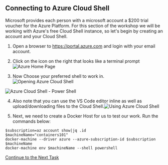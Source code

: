 ## Connecting to Azure Cloud Shell
Microsoft provides each person with a microsoft account a $200 trial voucher for the Azure Platform.  For this section of the workshop we will be working with Azure's free Cloud Shell instance, so let's begin by creating an account and your Cloud Shell.

1. Open a browser to https://portal.azure.com and login with your email account.
2. Click on the icon on the right that looks like a terminal prompt![Azure Home Page](https://github.com/Burwood/containers101/raw/azure/containers_lab/images/Azure_Cloud_Shell.png)

3. Now Choose your preferred shell to work in.![Opening Azure Cloud Shell](https://github.com/Burwood/containers101/raw/azure/containers_lab/images/Azure_Cloud_Shell_open.png)

![Azure Cloud Shell - Power Shell](https://github.com/Burwood/containers101/raw/azure/containers_lab/images/Azure_Cloud_Shell_posh.png)

4. Also note that you can use the VS Code editor inline as well as upload/downloading files to the Cloud Shell.![Using Azure Cloud Shell](https://github.com/Burwood/containers101/raw/azure/containers_lab/images/Azure_Cloud_Shell_editor.png)

5. Next, we need to create a Docker Host for us to test our work. Run the commands below: 
```
$subscription=az account show|jq .id
$machineName="containers101"
docker-machine --driver azure --azure-subscription-id $subscription $machineName
docker-machine env $machineName --shell powershell

```

[Continue to the Next Task](https://github.com/Burwood/containers101/blob/azure/containers_lab/azure/task_1.md)

